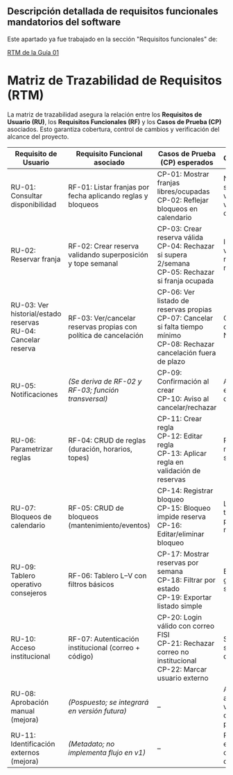 ## Descripción detallada de requisitos funcionales mandatorios del software

Este apartado ya fue trabajado en la sección "Requisitos funcionales" de:

[RTM de la Guía 01](https://github.com/PendoVan/ED04/blob/a074784db2d2e05fb7bae64e21d8072449055140/docs/project/requisitos/rtm.md)

# Matriz de Trazabilidad de Requisitos (RTM)

La matriz de trazabilidad asegura la relación entre los **Requisitos de Usuario (RU)**, los **Requisitos Funcionales (RF)** y los **Casos de Prueba (CP)** asociados. Esto garantiza cobertura, control de cambios y verificación del alcance del proyecto.

| Requisito de Usuario | Requisito Funcional asociado            | Casos de Prueba (CP) esperados | Observaciones |
|-----------------------|-----------------------------------------|-------------------------------|---------------|
| RU-01: Consultar disponibilidad | RF-01: Listar franjas por fecha aplicando reglas y bloqueos | CP-01: Mostrar franjas libres/ocupadas <br> CP-02: Reflejar bloqueos en calendario | Núcleo del sistema; validación visual en calendario. |
| RU-02: Reservar franja | RF-02: Crear reserva validando superposición y tope semanal | CP-03: Crear reserva válida <br> CP-04: Rechazar si supera 2/semana <br> CP-05: Rechazar si franja ocupada | Incluye validación de reglas de negocio. |
| RU-03: Ver historial/estado reservas <br> RU-04: Cancelar reserva | RF-03: Ver/cancelar reservas propias con política de cancelación | CP-06: Ver listado de reservas propias <br> CP-07: Cancelar si falta tiempo mínimo <br> CP-08: Rechazar cancelación fuera de plazo | Cancelación configurable (≥ N horas). |
| RU-05: Notificaciones | *(Se deriva de RF-02 y RF-03; función transversal)* | CP-09: Confirmación al crear <br> CP-10: Aviso al cancelar/rechazar | Asociado a eventos clave del flujo. |
| RU-06: Parametrizar reglas | RF-04: CRUD de reglas (duración, horarios, topes) | CP-11: Crear regla <br> CP-12: Editar regla <br> CP-13: Aplicar regla en validación de reservas | Reglas modificables sin despliegue. |
| RU-07: Bloqueos de calendario | RF-05: CRUD de bloqueos (mantenimiento/eventos) | CP-14: Registrar bloqueo <br> CP-15: Bloqueo impide reserva <br> CP-16: Editar/eliminar bloqueo | Los bloqueos tienen prioridad sobre reservas. |
| RU-09: Tablero operativo consejeros | RF-06: Tablero L–V con filtros básicos | CP-17: Mostrar reservas por semana <br> CP-18: Filtrar por estado <br> CP-19: Exportar listado simple | Enfocado en gestión semanal. |
| RU-10: Acceso institucional | RF-07: Autenticación institucional (correo + código) | CP-20: Login válido con correo FISI <br> CP-21: Rechazar correo no institucional <br> CP-22: Marcar usuario externo | Seguridad y segmentación de usuarios. |
| RU-08: Aprobación manual (mejora) | *(Pospuesto; se integrará en versión futura)* | – | Auto-aprobación en v1; manual queda pendiente. |
| RU-11: Identificación externos (mejora) | *(Metadato; no implementa flujo en v1)* | – | Registro de externos, cobros fuera de alcance. |




